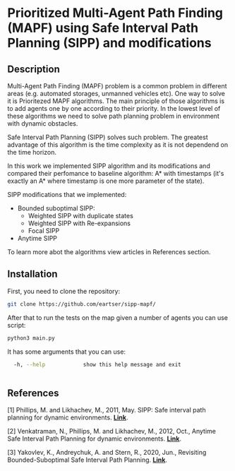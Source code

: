 # Prioritized Multi-Agent Path Finding (MAPF) using Safe Interval Path Planning (SIPP) and modifications

## Description
Multi-Agent Path Finding (MAPF) problem is a common problem in different areas (e.g. automated storages, unmanned vehicles etc). One way to solve it is Prioritezed MAPF algorithms. 
The main principle of those algorithms is to add agents one by one according to their priority. In the lowest level of these algorithms we need to solve path planning problem in
environment with dynamic obstacles.

Safe Interval Path Planning (SIPP) solves such problem. The greatest advantage of this algorithm is the time complexity as it is not dependend on the time horizon. 

In this work we implemented SIPP algorithm and its modifications and compared their perfomance to baseline algorithm: A* with timestamps (it's exactly an A* where timestamp is
one more parameter of the state).

SIPP modifications that we implemented:
- Bounded suboptimal SIPP:
    - Weighted SIPP with duplicate states
    - Weighted SIPP with Re-expansions
    - Focal SIPP
- Anytime SIPP

To learn more abot the algorithms view articles in References section.

## Installation

First, you need to clone the repository:
```bash
git clone https://github.com/eartser/sipp-mapf/
```

After that to run the tests on the map given a number of agents you can use script:
```bash
python3 main.py 
```


It has some arguments that you can use:
```bash
  -h, --help            show this help message and exit
  
```

## References
[1] Phillips, M. and Likhachev, M., 2011, May. SIPP: Safe interval path planning for dynamic environments.
[**Link**](http://www.cs.cmu.edu/~maxim/files/sipp_icra11.pdf).

[2] Venkatraman, N., Phillips, M. and Likhachev, M., 2012, Oct., Anytime Safe Interval Path Planning for dynamic environments.
[**Link**](https://ieeexplore.ieee.org/document/6386191/).

[3] Yakovlev, K., Andreychuk, A. and Stern, R., 2020, Jun., Revisiting Bounded-Suboptimal Safe Interval Path Planning.
[**Link**](https://arxiv.org/abs/2006.01195).

